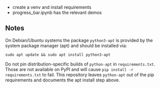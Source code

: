 - create a venv and install requirements
- progress_bar.ipynb has the relevant demos

Notes
-----

On Debian/Ubuntu systems the package `python3-apt` is provided by the
system package manager (apt) and should be installed via:

	sudo apt update && sudo apt install python3-apt

Do not pin distribution-specific builds of `python-apt` in `requirements.txt`.
Those are not available on PyPI and will cause `pip install -r requirements.txt`
to fail. This repository leaves `python-apt` out of the pip requirements and
documents the apt install step above.
